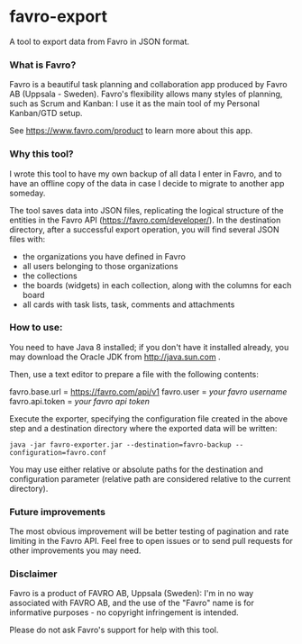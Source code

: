 # favro-export
A tool to export data from Favro in JSON format.

### What is Favro?

Favro is a beautiful task planning and collaboration app produced by Favro AB (Uppsala - Sweden). Favro's flexibility allows many styles of planning, such as Scrum and Kanban: I use it as the main tool of my Personal Kanban/GTD setup.

See https://www.favro.com/product to learn more about this app.

### Why this tool?

I wrote this tool to have my own backup of all data I enter in Favro, and to have an offline copy of the data in case I decide to migrate to another app someday.

The tool saves data into JSON files, replicating the logical structure of the entities in the Favro API (https://favro.com/developer/). In the destination directory, after a successful export operation, you will find several JSON files with:

* the organizations you have defined in Favro
* all users belonging to those organizations
* the collections
* the boards (widgets) in each collection, along with the columns for each board
* all cards with task lists, task, comments and attachments

### How to use:

You need to have Java 8 installed; if you don't have it installed already, you may download the Oracle JDK from http://java.sun.com .

Then, use a text editor to prepare a file with the following contents:

favro.base.url = https://favro.com/api/v1
favro.user = _your favro username_
favro.api.token = _your favro api token_

Execute the exporter, specifying the configuration file created in the above step and a destination directory where the exported data will be written:

    java -jar favro-exporter.jar --destination=favro-backup --configuration=favro.conf

You may use either relative or absolute paths for the destination and configuration parameter (relative path are considered relative to the current directory).

### Future improvements

The most obvious improvement will be better testing of pagination and rate limiting in the Favro API. Feel free to open issues or to send pull requests for other improvements you may need.

### Disclaimer

Favro is a product of FAVRO AB, Uppsala (Sweden): I'm in no way associated with FAVRO AB, and the use of the "Favro" name is for informative purposes - no copyright infringement is intended.

Please do not ask Favro's support for help with this tool.
